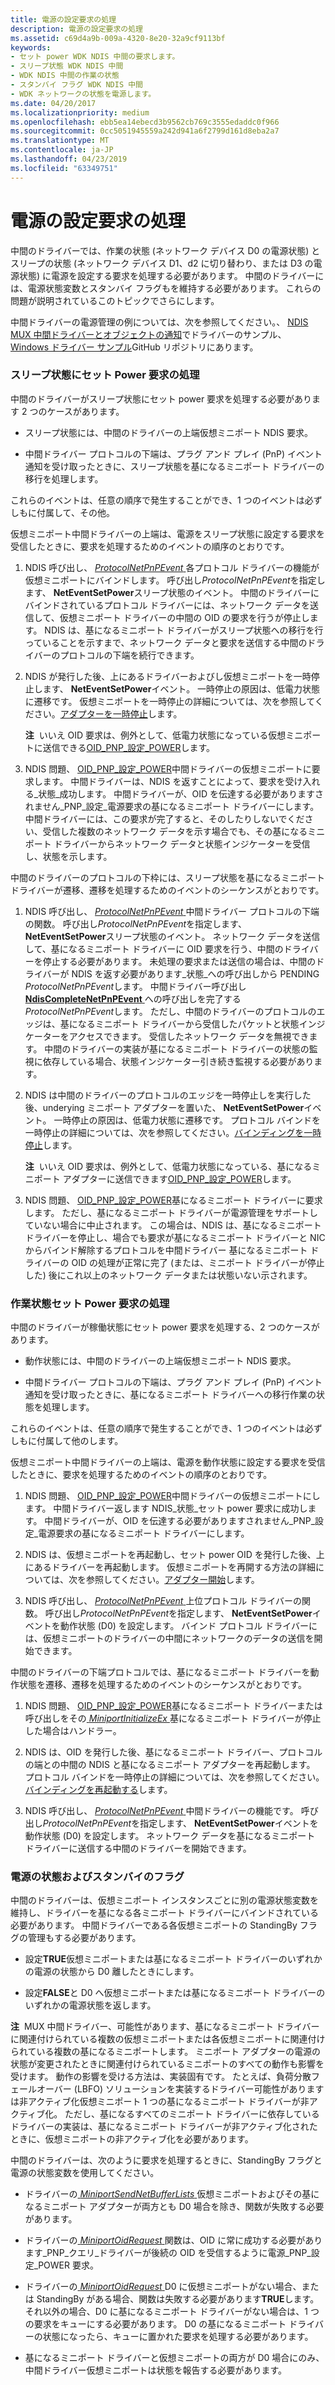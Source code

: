 ```yaml
---
title: 電源の設定要求の処理
description: 電源の設定要求の処理
ms.assetid: c69d4a9b-009a-4320-8e20-32a9cf9113bf
keywords:
- セット power WDK NDIS 中間の要求します。
- スリープ状態 WDK NDIS 中間
- WDK NDIS 中間の作業の状態
- スタンバイ フラグ WDK NDIS 中間
- WDK ネットワークの状態を電源します。
ms.date: 04/20/2017
ms.localizationpriority: medium
ms.openlocfilehash: ebb5ea14ebecd3b9562cb769c3555edaddc0f966
ms.sourcegitcommit: 0cc5051945559a242d941a6f2799d161d8eba2a7
ms.translationtype: MT
ms.contentlocale: ja-JP
ms.lasthandoff: 04/23/2019
ms.locfileid: "63349751"
---
```

# <a name="handling-a-set-power-request"></a>電源の設定要求の処理





中間のドライバーでは、作業の状態 (ネットワーク デバイス D0 の電源状態) とスリープの状態 (ネットワーク デバイス D1、d2 に切り替わり、または D3 の電源状態) に電源を設定する要求を処理する必要があります。 中間のドライバーには、電源状態変数とスタンバイ フラグもを維持する必要があります。 これらの問題が説明されているこのトピックでさらにします。

中間ドライバーの電源管理の例については、次を参照してください。、 [NDIS MUX 中間ドライバーとオブジェクトの通知](https://go.microsoft.com/fwlink/p/?LinkId=617916)でドライバーのサンプル、 [Windows ドライバー サンプル](https://go.microsoft.com/fwlink/p/?LinkId=616507)GitHub リポジトリにあります。

### <a name="handling-a-set-power-request-to-a-sleeping-state"></a>スリープ状態にセット Power 要求の処理

中間のドライバーがスリープ状態にセット power 要求を処理する必要があります 2 つのケースがあります。

-   スリープ状態には、中間のドライバーの上端仮想ミニポート NDIS 要求。

-   中間ドライバー プロトコルの下端は、プラグ アンド プレイ (PnP) イベント通知を受け取ったときに、スリープ状態を基になるミニポート ドライバーの移行を処理します。

これらのイベントは、任意の順序で発生することができ、1 つのイベントは必ずしもに付属して、その他。

仮想ミニポート中間ドライバーの上端は、電源をスリープ状態に設定する要求を受信したときに、要求を処理するためのイベントの順序のとおりです。

1.  NDIS 呼び出し、 [ *ProtocolNetPnPEvent* ](https://msdn.microsoft.com/library/windows/hardware/ff570263)各プロトコル ドライバーの機能が仮想ミニポートにバインドします。 呼び出し*ProtocolNetPnPEvent*を指定します、 **NetEventSetPower**スリープ状態のイベント。 中間のドライバーにバインドされているプロトコル ドライバーには、ネットワーク データを送信して、仮想ミニポート ドライバーの中間の OID の要求を行うが停止します。 NDIS は、基になるミニポート ドライバーがスリープ状態への移行を行っていることを示すまで、ネットワーク データと要求を送信する中間のドライバーのプロトコルの下端を続行できます。

2.  NDIS が発行した後、上にあるドライバーおよびし仮想ミニポートを一時停止します、 **NetEventSetPower**イベント。 一時停止の原因は、低電力状態に遷移です。 仮想ミニポートを一時停止の詳細については、次を参照してください。[アダプターを一時停止](pausing-an-adapter.md)します。

    **注**  いいえ OID 要求は、例外として、低電力状態になっている仮想ミニポートに送信できる[OID\_PNP\_設定\_POWER](https://msdn.microsoft.com/library/windows/hardware/ff569780)します。

     

3.  NDIS 問題、 [OID\_PNP\_設定\_POWER](https://msdn.microsoft.com/library/windows/hardware/ff569780)中間ドライバーの仮想ミニポートに要求します。 中間ドライバーは、NDIS を返すことによって、要求を受け入れる\_状態\_成功します。 中間ドライバーが、OID を伝達する必要がありますされません\_PNP\_設定\_電源要求の基になるミニポート ドライバーにします。 中間ドライバーには、この要求が完了すると、そのしたりしないでください、受信した複数のネットワーク データを示す場合でも、その基になるミニポート ドライバーからネットワーク データと状態インジケーターを受信し、状態を示します。

中間のドライバーのプロトコルの下枠には、スリープ状態を基になるミニポート ドライバーが遷移、遷移を処理するためのイベントのシーケンスがとおりです。

1.  NDIS 呼び出し、 [ *ProtocolNetPnPEvent* ](https://msdn.microsoft.com/library/windows/hardware/ff570263)中間ドライバー プロトコルの下端の関数。 呼び出し*ProtocolNetPnPEvent*を指定します、 **NetEventSetPower**スリープ状態のイベント。 ネットワーク データを送信して、基になるミニポート ドライバーに OID 要求を行う、中間のドライバーを停止する必要があります。 未処理の要求または送信の場合は、中間のドライバーが NDIS を返す必要があります\_状態\_への呼び出しから PENDING *ProtocolNetPnPEvent*します。 中間ドライバー呼び出し[ **NdisCompleteNetPnPEvent** ](https://msdn.microsoft.com/library/windows/hardware/ff561705)への呼び出しを完了する*ProtocolNetPnPEvent*します。 ただし、中間のドライバーのプロトコルのエッジは、基になるミニポート ドライバーから受信したパケットと状態インジケーターをアクセスできます。 受信したネットワーク データを無視できます。 中間のドライバーの実装が基になるミニポート ドライバーの状態の監視に依存している場合、状態インジケーター引き続き監視する必要があります。

2.  NDIS は中間のドライバーのプロトコルのエッジを一時停止しを実行した後、underying ミニポート アダプターを置いた、 **NetEventSetPower**イベント。 一時停止の原因は、低電力状態に遷移です。 プロトコル バインドを一時停止の詳細については、次を参照してください。[バインディングを一時停止](pausing-a-binding.md)します。

    **注**  いいえ OID 要求は、例外として、低電力状態になっている、基になるミニポート アダプターに送信できます[OID\_PNP\_設定\_POWER](https://msdn.microsoft.com/library/windows/hardware/ff569780)します。

     

3.  NDIS 問題、 [OID\_PNP\_設定\_POWER](https://msdn.microsoft.com/library/windows/hardware/ff569780)基になるミニポート ドライバーに要求します。 ただし、基になるミニポート ドライバーが電源管理をサポートしていない場合に中止されます。 この場合は、NDIS は、基になるミニポート ドライバーを停止し、場合でも要求が基になるミニポート ドライバーと NIC からバインド解除するプロトコルを中間ドライバー 基になるミニポート ドライバーの OID の処理が正常に完了 (または、ミニポート ドライバーが停止した) 後にこれ以上のネットワーク データまたは状態いない示されます。

### <a name="handling-a-set-power-request-to-the-working-state"></a>作業状態セット Power 要求の処理

中間のドライバーが稼働状態にセット power 要求を処理する、2 つのケースがあります。

-   動作状態には、中間のドライバーの上端仮想ミニポート NDIS 要求。

-   中間ドライバー プロトコルの下端は、プラグ アンド プレイ (PnP) イベント通知を受け取ったときに、基になるミニポート ドライバーへの移行作業の状態を処理します。

これらのイベントは、任意の順序で発生することができ、1 つのイベントは必ずしもに付属して他のします。

仮想ミニポート中間ドライバーの上端は、電源を動作状態に設定する要求を受信したときに、要求を処理するためのイベントの順序のとおりです。

1.  NDIS 問題、 [OID\_PNP\_設定\_POWER](https://msdn.microsoft.com/library/windows/hardware/ff569780)中間ドライバーの仮想ミニポートにします。 中間ドライバー返します NDIS\_状態\_セット power 要求に成功します。 中間ドライバーが、OID を伝達する必要がありますされません\_PNP\_設定\_電源要求の基になるミニポート ドライバーにします。

2.  NDIS は、仮想ミニポートを再起動し、セット power OID を発行した後、上にあるドライバーを再起動します。 仮想ミニポートを再開する方法の詳細については、次を参照してください。[アダプター開始](starting-an-adapter.md)します。

3.  NDIS 呼び出し、 [ *ProtocolNetPnPEvent* ](https://msdn.microsoft.com/library/windows/hardware/ff570263)上位プロトコル ドライバーの関数。 呼び出し*ProtocolNetPnPEvent*を指定します、 **NetEventSetPower**イベントを動作状態 (D0) を設定します。 バインド プロトコル ドライバーには、仮想ミニポートのドライバーの中間にネットワークのデータの送信を開始できます。

中間のドライバーの下端プロトコルでは、基になるミニポート ドライバーを動作状態を遷移、遷移を処理するためのイベントのシーケンスがとおりです。

1.  NDIS 問題、 [OID\_PNP\_設定\_POWER](https://msdn.microsoft.com/library/windows/hardware/ff569780)基になるミニポート ドライバーまたは呼び出しをその[ *MiniportInitializeEx* ](https://msdn.microsoft.com/library/windows/hardware/ff559389)基になるミニポート ドライバーが停止した場合はハンドラー。

2.  NDIS は、OID を発行した後、基になるミニポート ドライバー、プロトコルの端との中間の NDIS と基になるミニポート アダプターを再起動します。 プロトコル バインドを一時停止の詳細については、次を参照してください。[バインディングを再起動する](restarting-a-binding.md)します。

3.  NDIS 呼び出し、 [ *ProtocolNetPnPEvent* ](https://msdn.microsoft.com/library/windows/hardware/ff570263)中間ドライバーの機能です。 呼び出し*ProtocolNetPnPEvent*を指定します、 **NetEventSetPower**イベントを動作状態 (D0) を設定します。 ネットワーク データを基になるミニポート ドライバーに送信する中間のドライバーを開始できます。

### <a name="power-states-and-the-standby-flag"></a>電源の状態およびスタンバイのフラグ

中間のドライバーは、仮想ミニポート インスタンスごとに別の電源状態変数を維持し、ドライバーを基になる各ミニポート ドライバーにバインドされている必要があります。 中間ドライバーである各仮想ミニポートの StandingBy フラグの管理もする必要があります。

-   設定**TRUE**仮想ミニポートまたは基になるミニポート ドライバーのいずれかの電源の状態から D0 離したときにします。

-   設定**FALSE**と D0 へ仮想ミニポートまたは基になるミニポート ドライバーのいずれかの電源状態を返します。

**注**  MUX 中間ドライバー、可能性があります、基になるミニポート ドライバーに関連付けられている複数の仮想ミニポートまたは各仮想ミニポートに関連付けられている複数の基になるミニポートします。 ミニポート アダプターの電源の状態が変更されたときに関連付けられているミニポートのすべての動作も影響を受けます。 動作の影響を受ける方法は、実装固有です。 たとえば、負荷分散フェールオーバー (LBFO) ソリューションを実装するドライバー可能性がありますは非アクティブ化仮想ミニポート 1 つの基になるミニポート ドライバーが非アクティブ化。 ただし、基になるすべてのミニポート ドライバーに依存しているドライバーの実装は、基になるミニポート ドライバーが非アクティブ化されたときに、仮想ミニポートの非アクティブ化を必要があります。

 

中間のドライバーは、次のように要求を処理するときに、StandingBy フラグと電源の状態変数を使用してください。

-   ドライバーの[ *MiniportSendNetBufferLists* ](https://msdn.microsoft.com/library/windows/hardware/ff559440)仮想ミニポートおよびその基になるミニポート アダプターが両方とも D0 場合を除き、関数が失敗する必要があります。

-   ドライバーの[ *MiniportOidRequest* ](https://msdn.microsoft.com/library/windows/hardware/ff559416)関数は、OID に常に成功する必要があります\_PNP\_クエリ\_ドライバーが後続の OID を受信するように電源\_PNP\_設定\_POWER 要求。

-   ドライバーの[ *MiniportOidRequest* ](https://msdn.microsoft.com/library/windows/hardware/ff559416) D0 に仮想ミニポートがない場合、または StandingBy がある場合、関数は失敗する必要があります**TRUE**します。 それ以外の場合、D0 に基になるミニポート ドライバーがない場合は、1 つの要求をキューにする必要があります。 D0 の基になるミニポート ドライバーの状態になったら、キューに置かれた要求を処理する必要があります。

-   基になるミニポート ドライバーと仮想ミニポートの両方が D0 場合にのみ、中間ドライバー仮想ミニポートは状態を報告する必要があります。

 

 





